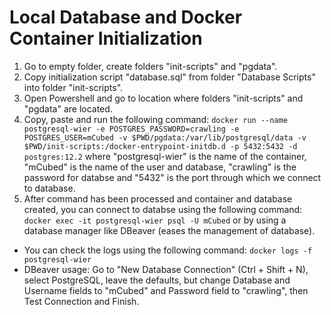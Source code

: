 # Local Database and Docker Container Initialization

1. Go to empty folder, create folders "init-scripts" and "pgdata".
2. Copy initialization script "database.sql" from folder "Database Scripts" into folder "init-scripts".
3. Open Powershell and go to location where folders "init-scripts" and "pgdata" are located.
4. Copy, paste and run the following command: 
`docker run --name postgresql-wier -e POSTGRES_PASSWORD=crawling -e POSTGRES_USER=mCubed -v $PWD/pgdata:/var/lib/postgresql/data -v $PWD/init-scripts:/docker-entrypoint-initdb.d -p 5432:5432 -d postgres:12.2`
where "postgresql-wier" is the name of the container, "mCubed" is the name of the user and database, "crawling" is the password for databse and "5432" is the port through which we connect to database.
5. After command has been processed and container and database created, you can connect to databse using the following command:
`docker exec -it postgresql-wier psql -U mCubed`
or by using a database manager like DBeaver (eases the management of database). 

- You can check the logs using the following command:
`docker logs -f postgresql-wier`
- DBeaver usage: Go to "New Database Connection" (Ctrl + Shift + N), select PostgreSQL, leave the defaults, but change Database and Username fields to "mCubed" and Password field to "crawling", then Test Connection and Finish.

